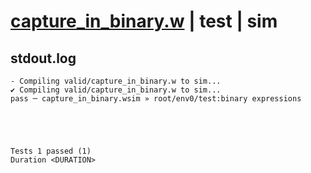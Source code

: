 # [capture_in_binary.w](../../../../examples/tests/valid/capture_in_binary.w) | test | sim

## stdout.log
```log
- Compiling valid/capture_in_binary.w to sim...
✔ Compiling valid/capture_in_binary.w to sim...
pass ─ capture_in_binary.wsim » root/env0/test:binary expressions
 




Tests 1 passed (1) 
Duration <DURATION>

```

